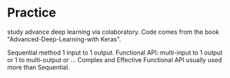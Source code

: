 # Practice
study advance deep learning via colaboratory.
Code comes from the book "Advanced-Deep-Learning-with Keras".

Sequential method 1 input to 1 output.
Functional API: multi-input to 1 output or 1 to multi-output or ... 
Complex and Effective Functional API usually used more than Sequential.
